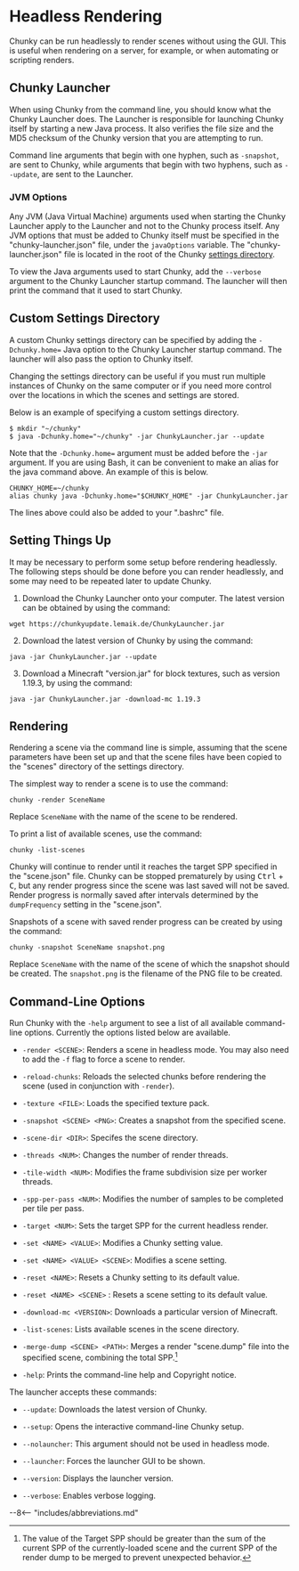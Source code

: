 # Headless Rendering

Chunky can be run headlessly to render scenes without using the GUI. This is useful when rendering on a server, for example, or when automating or scripting renders.

## Chunky Launcher

When using Chunky from the command line, you should know what the Chunky Launcher does. The Launcher is responsible for launching Chunky itself by starting a new Java process. It also verifies the file size and the MD5 checksum of the Chunky version that you are attempting to run.

Command line arguments that begin with one hyphen, such as `-snapshot`, are sent to Chunky, while arguments that begin with two hyphens, such as `--update`, are sent to the Launcher.

### JVM Options

Any JVM (Java Virtual Machine) arguments used when starting the Chunky Launcher apply to the Launcher and not to the Chunky process itself. Any JVM options that must be added to Chunky itself must be specified in the "chunky-launcher.json" file, under the `javaOptions` variable. The "chunky-launcher.json" file is located in the root of the Chunky [settings directory](../chunky_launcher_gui#advanced-settings).

To view the Java arguments used to start Chunky, add the `--verbose` argument to the Chunky Launcher startup command. The launcher will then print the command that it used to start Chunky.

## Custom Settings Directory

A custom Chunky settings directory can be specified by adding the `-Dchunky.home=` Java option to the Chunky Launcher startup command. The launcher will also pass the option to Chunky itself.

Changing the settings directory can be useful if you must run multiple instances of Chunky on the same computer or if you need more control over the locations in which the scenes and settings are stored.

Below is an example of specifying a custom settings directory.

```
$ mkdir "~/chunky"
$ java -Dchunky.home="~/chunky" -jar ChunkyLauncher.jar --update
```

Note that the `-Dchunky.home=` argument must be added before the `-jar` argument. If you are using Bash, it can be convenient to make an alias for the java command above. An example of this is below.

```
CHUNKY_HOME=~/chunky
alias chunky java -Dchunky.home="$CHUNKY_HOME" -jar ChunkyLauncher.jar
```

The lines above could also be added to your ".bashrc" file.

## Setting Things Up

It may be necessary to perform some setup before rendering headlessly. The following steps should be done before you can render headlessly, and some may need to be repeated later to update Chunky.

1. Download the Chunky Launcher onto your computer. The latest version can be obtained by using the command:

```
wget https://chunkyupdate.lemaik.de/ChunkyLauncher.jar
```

2. Download the latest version of Chunky by using the command:

```
java -jar ChunkyLauncher.jar --update
```

3. Download a Minecraft "version.jar" for block textures, such as version 1.19.3, by using the command:

```
java -jar ChunkyLauncher.jar -download-mc 1.19.3
```

## Rendering

Rendering a scene via the command line is simple, assuming that the scene parameters have been set up and that the scene files have been copied to the "scenes" directory of the settings directory.

The simplest way to render a scene is to use the command:

```
chunky -render SceneName
```

Replace `SceneName` with the name of the scene to be rendered.

To print a list of available scenes, use the command:

```
chunky -list-scenes
```

Chunky will continue to render until it reaches the target SPP specified in the "scene.json" file. Chunky can be stopped prematurely by using <kbd>Ctrl</kbd> + <kbd>C</kbd>, but any render progress since the scene was last saved will not be saved. Render progress is normally saved after intervals determined by the `dumpFrequency` setting in the "scene.json".

Snapshots of a scene with saved render progress can be created by using the command:

```
chunky -snapshot SceneName snapshot.png
```

Replace `SceneName` with the name of the scene of which the snapshot should be created. The `snapshot.png` is the filename of the PNG file to be created.

## Command-Line Options

Run Chunky with the `-help` argument to see a list of all available command-line options. Currently the options listed below are available.

- `-render <SCENE>`: Renders a scene in headless mode. You may also need to add the `-f` flag to force a scene to render.

- `-reload-chunks`: Reloads the selected chunks before rendering the scene (used in conjunction with `-render`).

- `-texture <FILE>`: Loads the specified texture pack.

- `-snapshot <SCENE> <PNG>`: Creates a snapshot from the specified scene.

- `-scene-dir <DIR>`: Specifes the scene directory.

- `-threads <NUM>`: Changes the number of render threads.

- `-tile-width <NUM>`: Modifies the frame subdivision size per worker threads.

- `-spp-per-pass <NUM>`: Modifies the number of samples to be completed per tile per pass.

- `-target <NUM>`: Sets the target SPP for the current headless render.

- `-set <NAME> <VALUE>`: Modifies a Chunky setting value.

- `-set <NAME> <VALUE> <SCENE>`: Modifies a scene setting.

- `-reset <NAME>`: Resets a Chunky setting to its default value.

- `-reset <NAME> <SCENE>` : Resets a scene setting to its default value.

- `-download-mc <VERSION>`: Downloads a particular version of Minecraft.

- `-list-scenes`: Lists available scenes in the scene directory.

- `-merge-dump <SCENE> <PATH>`: Merges a render "scene.dump" file into the specified scene, combining the total SPP.[^1]

- `-help`: Prints the command-line help and Copyright notice.

The launcher accepts these commands:

- `--update`: Downloads the latest version of Chunky.

- `--setup`: Opens the interactive command-line Chunky setup.

- `--nolauncher`: This argument should not be used in headless mode.

- `--launcher`: Forces the launcher GUI to be shown.

- `--version`: Displays the launcher version.

- `--verbose`: Enables verbose logging.

[^1]: The value of the Target SPP should be greater than the sum of the current SPP of the currently-loaded scene and the current SPP of the render dump to be merged to prevent unexpected behavior.

--8<-- "includes/abbreviations.md"
